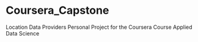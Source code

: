 # Coursera_Capstone
Location Data Providers Personal Project for the Coursera Course Applied Data Science

